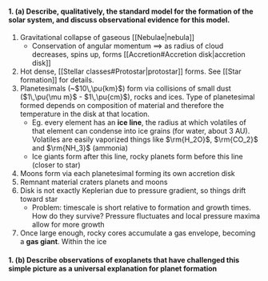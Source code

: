#### 1. (a) Describe, qualitatively, the standard model for the formation of the solar system, and discuss observational evidence for this model. 
1. Gravitational collapse of gaseous [[Nebulae|nebula]] 
	- Conservation of angular momentum $\implies$ as radius of cloud decreases, spins up, forms [[Accretion#Accretion disk|accretion disk]] 
2. Hot dense, [[Stellar classes#Protostar|protostar]] forms. See [[Star formation]] for details.
3. Planetesimals (~$10\,\pu{km}$) form via collisions of small dust ($1\,\pu{\mu m}$ - $1\,\pu{cm}$), rocks and ices. Type of planetesimal formed depends on composition of material and therefore the temperature in the disk at that location. 
	- Eg. every element has an **ice line**, the radius at which volatiles of that element can condense into ice grains (for water, about 3 AU). Volatiles are easily vaporized things like $\rm{H_2O}$, $\rm{CO_2}$ and $\rm{NH_3}$ (ammonia)
	- Ice giants form after this line, rocky planets form before this line (closer to star)
4. Moons form via each planetesimal forming its own accretion disk 
5. Remnant material craters planets and moons
6. Disk is not exactly Keplerian due to pressure gradient, so things drift toward star 
	- Problem: timescale is short relative to formation and growth times. How do they survive? Pressure fluctuates and local pressure maxima allow for more growth
7. Once large enough, rocky cores accumulate a gas envelope, becoming a **gas giant**. Within the ice


#### 1. (b) Describe observations of exoplanets that have challenged this simple picture as a universal explanation for planet formation
